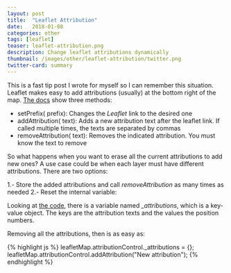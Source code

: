 ```yaml
---
layout: post
title:  "Leaflet Attribution"
date:   2018-01-08
categories: other
tags: [leaflet]
teaser: leaflet-attribution.png
description: Change leaflet attributions dynamically
thumbnail: /images/other/leaflet-attribution/twitter.png
twitter-card: summary
---
```


This is a fast tip post I wrote for myself so I can remember this situation. Leaflet makes easy to add attributions (usually) at the bottom right of the map. [The docs](http://leafletjs.com/reference-1.2.0.html#control-attribution) show three methods:

* setPrefix(<String> prefix): Changes the *Leaflet* link to the desired one
* addAttribution(<String> text): Adds a new attribution text after the leaflet link. If called multiple times, the texts are separated by commas
* removeAttribution(<String> text): Removes the indicated attribution. You must know the text to remove

So what happens when you want to erase all the current attributions to add new ones? A use case could be when each layer must have different attributions. There are two options:

1.- Store the added attributions and call *removeAttribution* as many times as needed
2.- Reset the internal variable:

Looking at [the code](https://github.com/Leaflet/Leaflet/blob/master/src/control/Control.Attribution.js), there is a variable named *_attributions*, which is a key-value object. The keys are the attribution texts and the values the position numbers.

Removing all the attributions, then is as easy as:

{% highlight js %}
leafletMap.attributionControl._attributions = {};
leafletMap.attributionControl.addAttribution("New attribution");
{% endhighlight %}

